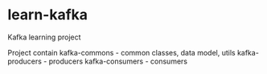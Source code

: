 # learn-kafka
Kafka learning project

Project contain
kafka-commons - common classes, data model, utils
kafka-producers - producers
kafka-consumers - consumers
